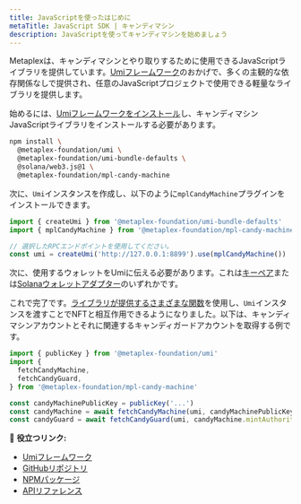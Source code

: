 ```yaml
---
title: JavaScriptを使ったはじめに
metaTitle: JavaScript SDK | キャンディマシン
description: JavaScriptを使ってキャンディマシンを始めましょう
---
```


Metaplexは、キャンディマシンとやり取りするために使用できるJavaScriptライブラリを提供しています。[Umiフレームワーク](https://github.com/metaplex-foundation/umi)のおかげで、多くの主観的な依存関係なしで提供され、任意のJavaScriptプロジェクトで使用できる軽量なライブラリを提供します。

始めるには、[Umiフレームワークをインストール](https://github.com/metaplex-foundation/umi/blob/main/docs/installation.md)し、キャンディマシンJavaScriptライブラリをインストールする必要があります。

```sh
npm install \
  @metaplex-foundation/umi \
  @metaplex-foundation/umi-bundle-defaults \
  @solana/web3.js@1 \
  @metaplex-foundation/mpl-candy-machine
```

次に、`Umi`インスタンスを作成し、以下のように`mplCandyMachine`プラグインをインストールできます。

```ts
import { createUmi } from '@metaplex-foundation/umi-bundle-defaults'
import { mplCandyMachine } from '@metaplex-foundation/mpl-candy-machine'

// 選択したRPCエンドポイントを使用してください。
const umi = createUmi('http://127.0.0.1:8899').use(mplCandyMachine())
```

次に、使用するウォレットをUmiに伝える必要があります。これは[キーペア](/jp/umi/connecting-to-umi#connecting-w-a-secret-key)または[Solanaウォレットアダプター](/jp/umi/connecting-to-umi#connecting-w-wallet-adapter)のいずれかです。

これで完了です。[ライブラリが提供するさまざまな関数](https://mpl-candy-machine.typedoc.metaplex.com/)を使用し、`Umi`インスタンスを渡すことでNFTと相互作用できるようになりました。以下は、キャンディマシンアカウントとそれに関連するキャンディガードアカウントを取得する例です。

```ts
import { publicKey } from '@metaplex-foundation/umi'
import {
  fetchCandyMachine,
  fetchCandyGuard,
} from '@metaplex-foundation/mpl-candy-machine'

const candyMachinePublicKey = publicKey('...')
const candyMachine = await fetchCandyMachine(umi, candyMachinePublicKey)
const candyGuard = await fetchCandyGuard(umi, candyMachine.mintAuthority)
```

🔗 **役立つリンク:**

- [Umiフレームワーク](https://github.com/metaplex-foundation/umi)
- [GitHubリポジトリ](https://github.com/metaplex-foundation/mpl-candy-machine)
- [NPMパッケージ](https://www.npmjs.com/package/@metaplex-foundation/mpl-candy-machine)
- [APIリファレンス](https://mpl-candy-machine.typedoc.metaplex.com/)